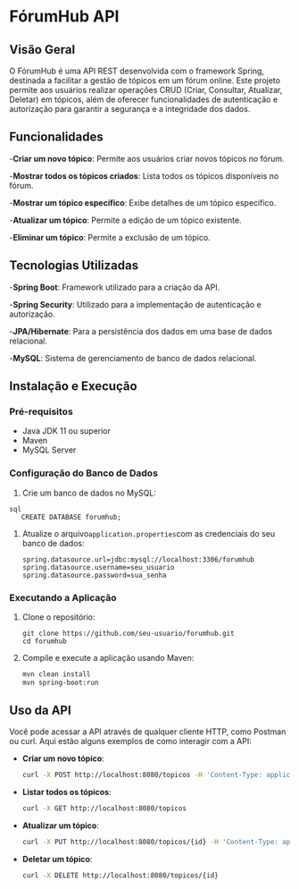 # FórumHub API

## Visão Geral

O FórumHub é uma API REST desenvolvida com o framework Spring, destinada a facilitar a gestão de tópicos em um fórum
online. Este projeto permite aos usuários realizar operações CRUD (Criar, Consultar, Atualizar, Deletar) em tópicos,
além de oferecer funcionalidades de autenticação e autorização para garantir a segurança e a integridade dos dados.

## Funcionalidades

-**Criar um novo tópico**: Permite aos usuários criar novos tópicos no fórum.

-**Mostrar todos os tópicos criados**: Lista todos os tópicos disponíveis no fórum.

-**Mostrar um tópico específico**: Exibe detalhes de um tópico específico.

-**Atualizar um tópico**: Permite a edição de um tópico existente.

-**Eliminar um tópico**: Permite a exclusão de um tópico.

## Tecnologias Utilizadas

-**Spring Boot**: Framework utilizado para a criação da API.

-**Spring Security**: Utilizado para a implementação de autenticação e autorização.

-**JPA/Hibernate**: Para a persistência dos dados em uma base de dados relacional.

-**MySQL**: Sistema de gerenciamento de banco de dados relacional.

## Instalação e Execução

### Pré-requisitos

- Java JDK 11 ou superior
- Maven
- MySQL Server

### Configuração do Banco de Dados

1. Crie um banco de dados no MySQL:

```
sql
   CREATE DATABASE forumhub;
```

1. Atualize o arquivo`application.properties`com as credenciais do seu banco de dados:

    ```properties
    spring.datasource.url=jdbc:mysql://localhost:3306/forumhub
    spring.datasource.username=seu_usuario
    spring.datasource.password=sua_senha
    
    ```

### Executando a Aplicação

1. Clone o repositório:

    ```shell
    git clone https://github.com/seu-usuario/forumhub.git
    cd forumhub
    ```

2. Compile e execute a aplicação usando Maven:

    ```bash
    mvn clean install
    mvn spring-boot:run
    ```

## Uso da API

Você pode acessar a API através de qualquer cliente HTTP, como Postman ou curl. Aqui estão alguns exemplos de como
interagir com a API:

- **Criar um novo tópico**:

    ```bash
    curl -X POST http://localhost:8080/topicos -H 'Content-Type: application/json' -d '{"titulo": "Novo Tópico", "conteudo": "Conteúdo do novo tópico"}'
    ```

- **Listar todos os tópicos**:

    ```bash
    curl -X GET http://localhost:8080/topicos
    ```

- **Atualizar um tópico**:

    ```bash
    curl -X PUT http://localhost:8080/topicos/{id} -H 'Content-Type: application/json' -d '{"titulo": "Título Atualizado", "conteudo": "Conteúdo atualizado"}'
    ```

- **Deletar um tópico**:

    ```bash
    curl -X DELETE http://localhost:8080/topicos/{id}
    ```
